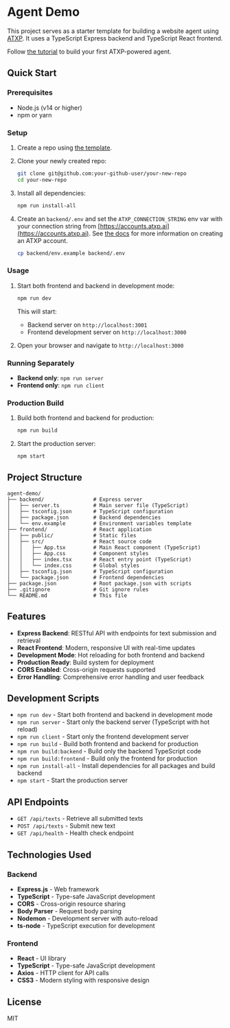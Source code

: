 # Agent Demo

This project serves as a starter template for building a website agent using [ATXP](https://docs.atxp.ai). It uses a TypeScript Express backend and TypeScript React frontend.

Follow [the tutorial](https://docs.atxp.ai/client/guides/tutorial) to build your first ATXP-powered agent.

## Quick Start

### Prerequisites

- Node.js (v14 or higher)
- npm or yarn

### Setup

1. Create a repo using [the template](https://github.com/new?template_name=atxp-agent-starter&template_owner=atxp-dev).

2. Clone your newly created repo:
   ```bash
   git clone git@github.com:your-github-user/your-new-repo
   cd your-new-repo
   ```

2. Install all dependencies:
   ```bash
   npm run install-all
   ```

3. Create an `backend/.env` and set the `ATXP_CONNECTION_STRING` env var with your connection string from [https://accounts.atxp.ai](https://accounts.atxp.ai). See [the docs](https://docs.atxp.ai/client/create_an_account) for more information on creating an ATXP account.
    ```bash
   cp backend/env.example backend/.env
    ```

### Usage

1. Start both frontend and backend in development mode:
   ```bash
   npm run dev
   ```

   This will start:
   - Backend server on `http://localhost:3001`
   - Frontend development server on `http://localhost:3000`

2. Open your browser and navigate to `http://localhost:3000`

### Running Separately

- **Backend only**: `npm run server`
- **Frontend only**: `npm run client`

### Production Build

1. Build both frontend and backend for production:
   ```bash
   npm run build
   ```

2. Start the production server:
   ```bash
   npm start
   ```

## Project Structure

```
agent-demo/
├── backend/                # Express server
│   ├── server.ts           # Main server file (TypeScript)
│   ├── tsconfig.json       # TypeScript configuration
│   ├── package.json        # Backend dependencies
│   └── env.example         # Environment variables template
├── frontend/               # React application
│   ├── public/             # Static files
│   ├── src/                # React source code
│   │   ├── App.tsx         # Main React component (TypeScript)
│   │   ├── App.css         # Component styles
│   │   ├── index.tsx       # React entry point (TypeScript)
│   │   └── index.css       # Global styles
│   ├── tsconfig.json       # TypeScript configuration
│   └── package.json        # Frontend dependencies
├── package.json            # Root package.json with scripts
├── .gitignore              # Git ignore rules
└── README.md               # This file
```

## Features

- **Express Backend**: RESTful API with endpoints for text submission and retrieval
- **React Frontend**: Modern, responsive UI with real-time updates
- **Development Mode**: Hot reloading for both frontend and backend
- **Production Ready**: Build system for deployment
- **CORS Enabled**: Cross-origin requests supported
- **Error Handling**: Comprehensive error handling and user feedback

## Development Scripts

- `npm run dev` - Start both frontend and backend in development mode
- `npm run server` - Start only the backend server (TypeScript with hot reload)
- `npm run client` - Start only the frontend development server
- `npm run build` - Build both frontend and backend for production
- `npm run build:backend` - Build only the backend TypeScript code
- `npm run build:frontend` - Build only the frontend for production
- `npm run install-all` - Install dependencies for all packages and build backend
- `npm start` - Start the production server

## API Endpoints

- `GET /api/texts` - Retrieve all submitted texts
- `POST /api/texts` - Submit new text
- `GET /api/health` - Health check endpoint

## Technologies Used

### Backend
- **Express.js** - Web framework
- **TypeScript** - Type-safe JavaScript development
- **CORS** - Cross-origin resource sharing
- **Body Parser** - Request body parsing
- **Nodemon** - Development server with auto-reload
- **ts-node** - TypeScript execution for development

### Frontend
- **React** - UI library
- **TypeScript** - Type-safe JavaScript development
- **Axios** - HTTP client for API calls
- **CSS3** - Modern styling with responsive design

## License

MIT